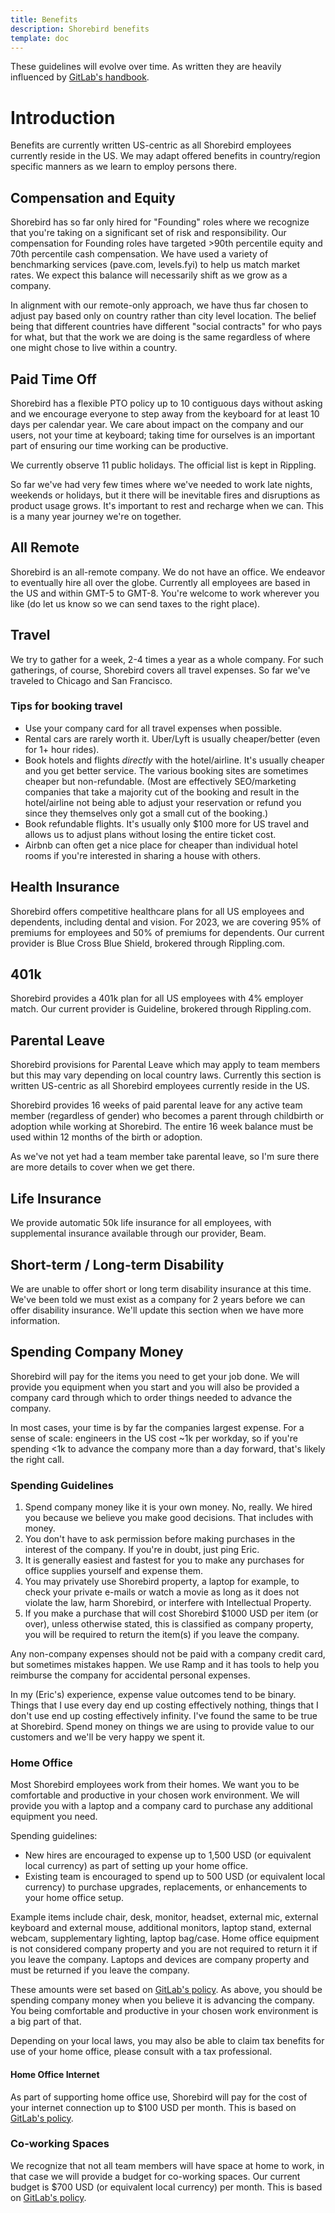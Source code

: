 ```yaml
---
title: Benefits
description: Shorebird benefits
template: doc
---
```


These guidelines will evolve over time. As written they are heavily influenced
by [GitLab's handbook](https://about.gitlab.com/handbook/).

# Introduction

Benefits are currently written US-centric as all Shorebird employees currently
reside in the US. We may adapt offered benefits in country/region specific
manners as we learn to employ persons there.

## Compensation and Equity

Shorebird has so far only hired for "Founding" roles where we recognize that
you're taking on a significant set of risk and responsibility. Our compensation
for Founding roles have targeted >90th percentile equity and 70th percentile
cash compensation. We have used a variety of benchmarking services (pave.com,
levels.fyi) to help us match market rates. We expect this balance will
necessarily shift as we grow as a company.

In alignment with our remote-only approach, we have thus far chosen to adjust
pay based only on country rather than city level location. The belief being
that different countries have different "social contracts" for who pays for
what, but that the work we are doing is the same regardless of where one might
chose to live within a country.

## Paid Time Off

Shorebird has a flexible PTO policy up to 10 contiguous days without asking and
we encourage everyone to step away from the keyboard for at least 10 days per
calendar year. We care about impact on the company and our users, not your time
at keyboard; taking time for ourselves is an important part of ensuring our time
working can be productive.

We currently observe 11 public holidays. The official list is kept in Rippling.

So far we've had very few times where we've needed to work late nights, weekends
or holidays, but it there will be inevitable fires and disruptions as product
usage grows. It's important to rest and recharge when we can. This is a many
year journey we're on together.

## All Remote

Shorebird is an all-remote company. We do not have an office. We endeavor to
eventually hire all over the globe. Currently all employees are based in the US
and within GMT-5 to GMT-8. You're welcome to work wherever you like (do let us
know so we can send taxes to the right place).

## Travel

We try to gather for a week, 2-4 times a year as a whole company. For such
gatherings, of course, Shorebird covers all travel expenses. So far we've
traveled to Chicago and San Francisco.

### Tips for booking travel

- Use your company card for all travel expenses when possible.
- Rental cars are rarely worth it. Uber/Lyft is usually cheaper/better (even
  for 1+ hour rides).
- Book hotels and flights _directly_ with the hotel/airline. It's usually
  cheaper and you get better service. The various booking sites are sometimes
  cheaper but non-refundable. (Most are effectively SEO/marketing companies that
  take a majority cut of the booking and result in the hotel/airline not being
  able to adjust your reservation or refund you since they themselves only got
  a small cut of the booking.)
- Book refundable flights. It's usually only $100 more for US travel and allows
  us to adjust plans without losing the entire ticket cost.
- Airbnb can often get a nice place for cheaper than individual hotel rooms if
  you're interested in sharing a house with others.

## Health Insurance

Shorebird offers competitive healthcare plans for all US employees and
dependents, including dental and vision. For 2023, we are covering 95% of
premiums for employees and 50% of premiums for dependents. Our current provider
is Blue Cross Blue Shield, brokered through Rippling.com.

## 401k

Shorebird provides a 401k plan for all US employees with 4% employer match.
Our current provider is Guideline, brokered through Rippling.com.

## Parental Leave

Shorebird provisions for Parental Leave which may apply to team members but this
may vary depending on local country laws. Currently this section is written
US-centric as all Shorebird employees currently reside in the US.

Shorebird provides 16 weeks of paid parental leave for any active team member
(regardless of gender) who becomes a parent through childbirth or adoption while
working at Shorebird. The entire 16 week balance must be used within 12 months
of the birth or adoption.

As we've not yet had a team member take parental leave, so I'm sure there are
more details to cover when we get there.

## Life Insurance

We provide automatic 50k life insurance for all employees, with supplemental
insurance available through our provider, Beam.

## Short-term / Long-term Disability

We are unable to offer short or long term disability insurance at this time.
We've been told we must exist as a company for 2 years before we can offer
disability insurance. We'll update this section when we have more information.

## Spending Company Money

Shorebird will pay for the items you need to get your job done. We will provide
you equipment when you start and you will also be provided a company card
through which to order things needed to advance the company.

In most cases, your time is by far the companies largest expense. For a sense
of scale: engineers in the US cost ~1k per workday, so if you're spending <1k to
advance the company more than a day forward, that's likely the right call.

### Spending Guidelines

1. Spend company money like it is your own money. No, really. We hired you
   because we believe you make good decisions. That includes with money.
2. You don't have to ask permission before making purchases in the interest of
   the company. If you're in doubt, just ping Eric.
3. It is generally easiest and fastest for you to make any purchases for office
   supplies yourself and expense them.
4. You may privately use Shorebird property, a laptop for example, to check
   your private e-mails or watch a movie as long as it does not violate the law,
   harm Shorebird, or interfere with Intellectual Property.
5. If you make a purchase that will cost Shorebird $1000 USD per item (or over),
   unless otherwise stated, this is classified as company property, you will be
   required to return the item(s) if you leave the company.

Any non-company expenses should not be paid with a company credit card, but
sometimes mistakes happen. We use Ramp and it has tools to help you reimburse
the company for accidental personal expenses.

In my (Eric's) experience, expense value outcomes tend to be binary. Things that
I use every day end up costing effectively nothing, things that I don't use end
up costing effectively infinity. I've found the same to be true at Shorebird.
Spend money on things we are using to provide value to our customers and we'll
be very happy we spent it.

### Home Office

Most Shorebird employees work from their homes. We want you to be comfortable
and productive in your chosen work environment. We will provide you with a
laptop and a company card to purchase any additional equipment you need.

Spending guidelines:

- New hires are encouraged to expense up to 1,500 USD (or equivalent local
  currency) as part of setting up your home office.
- Existing team is encouraged to spend up to 500 USD (or equivalent local
  currency) to purchase upgrades, replacements, or enhancements to your home
  office setup.

Example items include chair, desk, monitor, headset, external mic, external
keyboard and external mouse, additional monitors, laptop stand, external webcam,
supplementary lighting, laptop bag/case. Home office equipment is not considered
company property and you are not required to return it if you leave the company.
Laptops and devices are company property and must be returned if you leave the
company.

These amounts were set based on [GitLab's
policy](https://handbook.gitlab.com/handbook/finance/expenses/#equipment). As
above, you should be spending company money when you believe it is advancing the
company. You being comfortable and productive in your chosen work environment
is a big part of that.

Depending on your local laws, you may also be able to claim tax benefits for use
of your home office, please consult with a tax professional.

#### Home Office Internet

As part of supporting home office use, Shorebird will pay for the cost of your
internet connection up to $100 USD per month. This is based on [GitLab's
policy](https://handbook.gitlab.com/handbook/finance/expenses/#internet).

### Co-working Spaces

We recognize that not all team members will have space at home to work, in that
case we will provide a budget for co-working spaces. Our current budget is $700
USD (or equivalent local currency) per month. This is based on [GitLab's
policy](https://handbook.gitlab.com/handbook/finance/expenses/#co-working-space).
